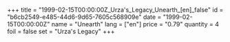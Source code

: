+++
title = "1999-02-15T00:00:00Z_Urza's_Legacy_Unearth_[en]_false"
id = "b6cb2549-e485-44d6-9d65-7605c568909e"
date = "1999-02-15T00:00:00Z"
name = "Unearth"
lang = ["en"]
price = "0.79"
quantity = 4
foil = false
set = "Urza's Legacy"
+++
